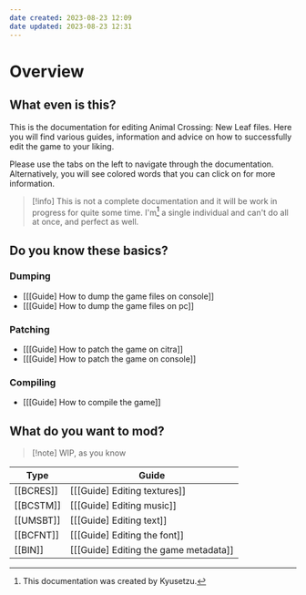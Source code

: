 ```yaml
---
date created: 2023-08-23 12:09
date updated: 2023-08-23 12:31
---
```


# Overview

## What even is this?

This is the documentation for editing Animal Crossing: New Leaf files.
Here you will find various guides, information and advice on how to successfully edit the game to your liking.

Please use the tabs on the left to navigate through the documentation. Alternatively, you will see colored words that you can click on for more information.

> [!info]
> This is not a complete documentation and it will be work in progress for quite some time.
> I'm[^1] a single individual and can't do all at once, and perfect as well.

[^1]:This documentation was created by Kyusetzu.

## Do you know these basics?

### Dumping

- [[[Guide] How to dump the game files on console]]
- [[[Guide] How to dump the game files on pc]]

### Patching

- [[[Guide] How to patch the game on citra]]
- [[[Guide] How to patch the game on console]]

### Compiling

- [[[Guide] How to compile the game]]

## What do you want to mod?

> [!note] WIP, as you know

| Type      | Guide                                 |
| --------- | ------------------------------------- |
| [[BCRES]] | [[[Guide] Editing textures]]          |
| [[BCSTM]] | [[[Guide] Editing music]]             |
| [[UMSBT]] | [[[Guide] Editing text]]              |
| [[BCFNT]] | [[[Guide] Editing the font]]          |
| [[BIN]]   | [[[Guide] Editing the game metadata]] |
